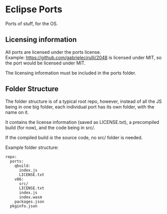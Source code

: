 # Eclipse Ports
Ports of stuff, for the OS.
## Licensing information
All ports are licensed under the ports license.  
Example: https://github.com/gabrielecirulli/2048 is licensed under MIT, so the port would be licensed under MIT.  
  
The licensing information must be included in the ports folder.
## Folder Structure
The folder structure is of a typical root repo, however, instead of all the JS being in one big folder, each individual port has its own folder, with the name on it.  
  
It contains the license information (saved as LICENSE.txt), a precompiled build (for now), and the code being in src/.  
  
If the compiled build *is* the source code, no src/ folder is needed.  
  
Example folder structure:
```
repo:
  ports:
    qbuild:
      index.js
      LICENSE.txt
    v86:
      src/
      LICENSE.txt
      index.js
      index.wasm
    packages.json
  pkginfo.json
```
